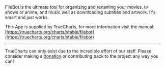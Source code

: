 FileBot is the ultimate tool for organizing and renaming your movies, tv shows or anime, and music well as downloading subtitles and artwork. It's smart and just works.

This App is supplied by TrueCharts, for more information visit the manual: [https://truecharts.org/charts/stable/filebot](https://truecharts.org/charts/stable/filebot)

---

TrueCharts can only exist due to the incredible effort of our staff.
Please consider making a [donation](https://truecharts.org/about/sponsor) or contributing back to the project any way you can!
